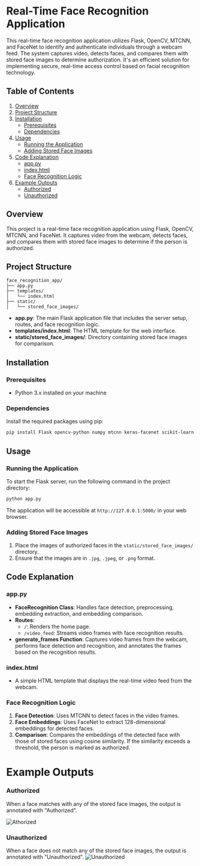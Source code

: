 # Real-Time Face Recognition Application

This real-time face recognition application utilizes Flask, OpenCV, MTCNN, and FaceNet to identify and authenticate individuals through a webcam feed. The system captures video, detects faces, and compares them with stored face images to determine authorization. It's an efficient solution for implementing secure, real-time access control based on facial recognition technology.

## Table of Contents
1. [Overview](#overview)
2. [Project Structure](#project-structure)
3. [Installation](#installation)
   - [Prerequisites](#prerequisites)
   - [Dependencies](#dependencies)
4. [Usage](#usage)
   - [Running the Application](#running-the-application)
   - [Adding Stored Face Images](#adding-stored-face-images)
5. [Code Explanation](#code-explanation)
   - [app.py](#app.py)
   - [index.html](#index.html)
   - [Face Recognition Logic](#face-recognition-logic)
6. [Example Outputs](#example-outputs)
   - [Authorized](#authorized)
   - [Unauthorized](#unauthorized)

## Overview
This project is a real-time face recognition application using Flask, OpenCV, MTCNN, and FaceNet. It captures video from the webcam, detects faces, and compares them with stored face images to determine if the person is authorized.

## Project Structure
```
face_recognition_app/
├── app.py
├── templates/
│   └── index.html
├── static/
│   └── stored_face_images/
```

- **app.py**: The main Flask application file that includes the server setup, routes, and face recognition logic.
- **templates/index.html**: The HTML template for the web interface.
- **static/stored_face_images/**: Directory containing stored face images for comparison.

## Installation

### Prerequisites
- Python 3.x installed on your machine


### Dependencies
Install the required packages using pip:
```bash
pip install Flask opencv-python numpy mtcnn keras-facenet scikit-learn
```

## Usage

### Running the Application
To start the Flask server, run the following command in the project directory:
```bash
python app.py
```

The application will be accessible at `http://127.0.0.1:5000/` in your web browser.

### Adding Stored Face Images
1. Place the images of authorized faces in the `static/stored_face_images/` directory.
2. Ensure that the images are in `.jpg`, `.jpeg`, or `.png` format.

## Code Explanation

### app.py
- **FaceRecognition Class**: Handles face detection, preprocessing, embedding extraction, and embedding comparison.
- **Routes**:
  - `/`: Renders the home page.
  - `/video_feed`: Streams video frames with face recognition results.
- **generate_frames Function**: Captures video frames from the webcam, performs face detection and recognition, and annotates the frames based on the recognition results.

### index.html
- A simple HTML template that displays the real-time video feed from the webcam.

### Face Recognition Logic
1. **Face Detection**: Uses MTCNN to detect faces in the video frames.
2. **Face Embeddings**: Uses FaceNet to extract 128-dimensional embeddings for detected faces.
3. **Comparison**: Compares the embeddings of the detected face with those of stored faces using cosine similarity. If the similarity exceeds a threshold, the person is marked as authorized.


# Example Outputs

### Authorized
When a face matches with any of the stored face images, the output is annotated with "Authorized".

![Athorized](https://github.com/user-attachments/assets/347a30fe-9432-4083-be4f-16f618d1a41f)

### Unauthorized
When a face does not match any of the stored face images, the output is annotated with "Unauthorized".
![Unauthorized](https://github.com/user-attachments/assets/3b9dfbee-8f66-4887-9436-b9541e01907e)

